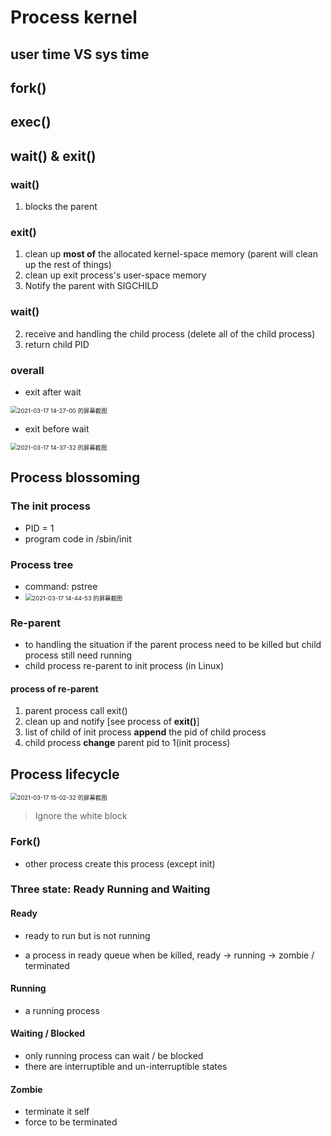 # Process kernel

## user time VS sys time

## fork()

## exec()

## wait() & exit()

### **wait()**

1. blocks the parent

### **exit()**

1. clean up **most of** the allocated kernel-space memory (parent will clean up the rest of things)
2. clean up exit process's user-space memory
3. Notify the parent with SIGCHILD

### **wait()**

2. receive and handling the child process (delete all of the child process)
3. return child PID

### overall

- exit after wait

<img src="/home/jojjiw/Documents/os/os-note/lec4-process-kernel.assets/2021-03-17 14-27-00 的屏幕截图.png" alt="2021-03-17 14-27-00 的屏幕截图" style="zoom: 67%;" />

- exit before wait

<img src="/home/jojjiw/Documents/os/os-note/lec4-process-kernel.assets/2021-03-17 14-37-32 的屏幕截图.png" alt="2021-03-17 14-37-32 的屏幕截图" style="zoom:67%;" />



## Process blossoming

### The init process

- PID = 1
- program code in /sbin/init

### Process tree

- command: pstree
- <img src="/home/jojjiw/Documents/os/os-note/lec4-process-kernel.assets/2021-03-17 14-44-53 的屏幕截图.png" alt="2021-03-17 14-44-53 的屏幕截图" style="zoom:67%;" />

### Re-parent

- to handling the situation if the parent process need to be killed but child process still need running
- child process re-parent to init process (in Linux)

#### process of re-parent

1. parent process call exit()
2. clean up and notify [see process of **exit()**]
3. list of child of init process **append** the pid of child process
4. child process **change** parent pid to 1(init process)



## Process lifecycle

<img src="/home/jojjiw/Documents/os/os-note/lec4-process-kernel.assets/2021-03-17 15-02-32 的屏幕截图.png" alt="2021-03-17 15-02-32 的屏幕截图" style="zoom:67%;" />

> Ignore the white block

### Fork()

- other process create this process (except init)

### Three state: Ready Running and Waiting

#### Ready

- ready to run but is not running

- a process in ready queue when be killed, ready -> running -> zombie / terminated

#### Running

- a running process

#### Waiting /  Blocked

- only running process can wait / be blocked
- there are interruptible and un-interruptible states

#### Zombie

- terminate it self
- force to be terminated